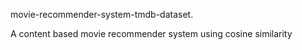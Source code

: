 movie-recommender-system-tmdb-dataset.

A content based movie recommender system using cosine similarity

